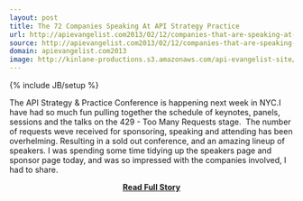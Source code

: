 ```yaml
---
layout: post
title: The 72 Companies Speaking At API Strategy Practice
url: http://apievangelist.com2013/02/12/companies-that-are-speaking-at-api-strategy-practice/
source: http://apievangelist.com2013/02/12/companies-that-are-speaking-at-api-strategy-practice/
domain: apievangelist.com2013
image: http://kinlane-productions.s3.amazonaws.com/api-evangelist-site/blog/api-strategy-practice-event-2.png
---
```

{% include JB/setup %}<p>The API Strategy &amp; Practice Conference is happening next week in NYC.I have had so much fun pulling together the schedule of keynotes, panels, sessions and the talks on the 429 - Too Many Requests stage.  The number of requests weve received for sponsoring, speaking and attending has been overhelming. Resulting in a sold out conference, and an amazing lineup of speakers. I was spending some time tidying up the speakers page and sponsor page today, and was so impressed with the companies involved, I had to share.</p>
<center><p><a href="http://apievangelist.com2013/02/12/companies-that-are-speaking-at-api-strategy-practice/" style='padding:25px; font-sze:18px; font-weight: bold;'>Read Full Story</a></p></center>
